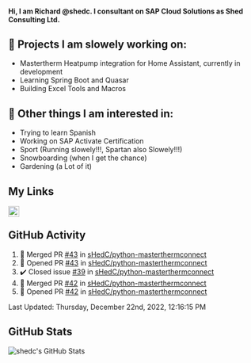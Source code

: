 #### Hi, I am Richard @shedc. I consultant on SAP Cloud Solutions as Shed Consulting Ltd.

## 👋 Projects I am slowely working on:
- Mastertherm Heatpump integration for Home Assistant, currently in development
- Learning Spring Boot and Quasar
- Building Excel Tools and Macros

## 👀 Other things I am interested in:
- Trying to learn Spanish
- Working on SAP Activate Certification
- Sport (Running slowely!!!, Spartan also Slowely!!!)
- Snowboarding (when I get the chance)
- Gardening (a Lot of it)

## My Links
[<img align="left" alt="shedc | LinkedIn" width="22px" src="https://cdn.jsdelivr.net/npm/simple-icons@v3/icons/linkedin.svg" />][linkedin]

<br/>

## GitHub Activity
<!--RECENT_ACTIVITY:start-->
1. 🎉 Merged PR [#43](https://github.com/sHedC/python-masterthermconnect/pull/43) in [sHedC/python-masterthermconnect](https://github.com/sHedC/python-masterthermconnect)
2. 💪 Opened PR [#43](https://github.com/sHedC/python-masterthermconnect/pull/43) in [sHedC/python-masterthermconnect](https://github.com/sHedC/python-masterthermconnect)
3. ✔️ Closed issue [#39](https://github.com/sHedC/python-masterthermconnect/issues/39) in [sHedC/python-masterthermconnect](https://github.com/sHedC/python-masterthermconnect)
4. 🎉 Merged PR [#42](https://github.com/sHedC/python-masterthermconnect/pull/42) in [sHedC/python-masterthermconnect](https://github.com/sHedC/python-masterthermconnect)
5. 💪 Opened PR [#42](https://github.com/sHedC/python-masterthermconnect/pull/42) in [sHedC/python-masterthermconnect](https://github.com/sHedC/python-masterthermconnect)
<!--RECENT_ACTIVITY:end-->
<!--RECENT_ACTIVITY:last_update-->
Last Updated: Thursday, December 22nd, 2022, 12:16:15 PM
<!--RECENT_ACTIVITY:last_update_end-->

## GitHub Stats
<img align="left" alt="shedc's GitHub Stats" src="https://github-readme-stats.vercel.app/api?username=shedc&show_icons=true&hide_title=true" />

[linkedin]: https://www.linkedin.com/in/richard-holmes-3314251/
